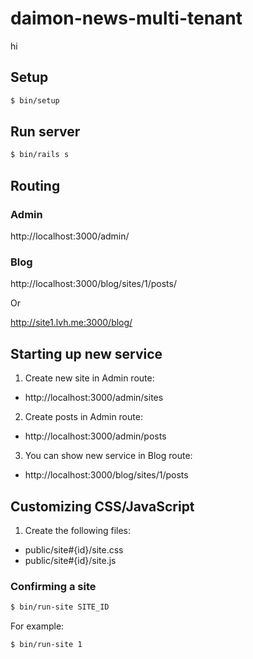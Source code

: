 # daimon-news-multi-tenant

hi

## Setup

``` sh
$ bin/setup
```

## Run server

``` sh
$ bin/rails s
```

## Routing

### Admin

http://localhost:3000/admin/

### Blog

http://localhost:3000/blog/sites/1/posts/

Or

http://site1.lvh.me:3000/blog/

## Starting up new service

1. Create new site in Admin route:
  * http://localhost:3000/admin/sites
2. Create posts in Admin route:
  * http://localhost:3000/admin/posts
3. You can show new service in Blog route:
  * http://localhost:3000/blog/sites/1/posts

## Customizing CSS/JavaScript

1. Create the following files:
  * public/site#{id}/site.css
  * public/site#{id}/site.js

### Confirming a site

```sh
$ bin/run-site SITE_ID
```

For example:

```sh
$ bin/run-site 1
```
